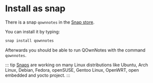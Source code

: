 # Install as snap

There is a snap `qownnotes` in the [Snap store](https://snapcraft.io/qownnotes).

You can install it by typing:

```bash
snap install qownnotes
```

Afterwards you should be able to run QOwnNotes with the command `qownnotes`.

::: tip
[Snaps](http://snapcraft.io) are working on many Linux distributions like Ubuntu, Arch Linux, Debian, Fedora, openSUSE, Gentoo Linux, OpenWRT, open embedded and yocto project.
:::
